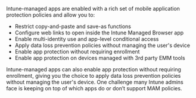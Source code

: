 Intune-managed apps are enabled with a rich set of mobile application protection policies and allow you to:

 -  Restrict copy-and-paste and save-as functions
 -  Configure web links to open inside the Intune Managed Browser app
 -  Enable multi-identity use and app-level conditional access
 -  Apply data loss prevention policies without managing the user's device
 -  Enable app protection without requiring enrollment
 -  Enable app protection on devices managed with 3rd party EMM tools

Intune-managed apps can also enable app protection without requiring enrollment, giving you the choice to apply data loss prevention policies without managing the user's device. One challenge many Intune admins face is keeping on top of which apps do or don’t support MAM policies.
